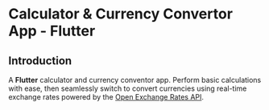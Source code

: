 # Calculator & Currency Convertor App - Flutter
## Introduction
A **Flutter** calculator and currency conventor app. Perform basic calculations with ease, then seamlessly switch to convert currencies using real-time exchange rates powered by the [Open Exchange Rates API](https://openexchangerates.org/).

